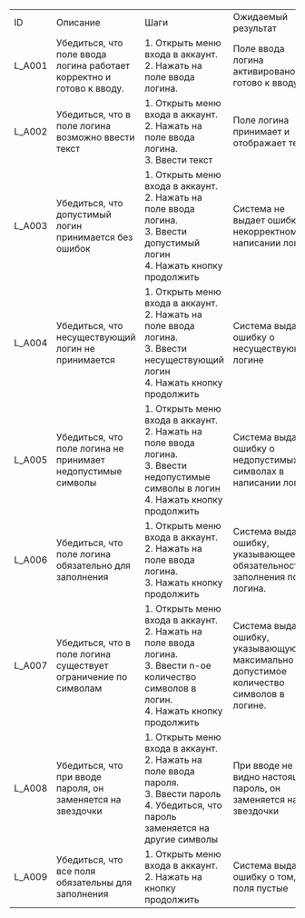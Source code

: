 |        |                                                                       |                                                                                                                                                      |                                                                                            |
| ------ | --------------------------------------------------------------------- | ---------------------------------------------------------------------------------------------------------------------------------------------------- | ------------------------------------------------------------------------------------------ |
| ID     | Описание                                                              | Шаги                                                                                                                                                 | Ожидаемый результат                                                                        |
| L_A001 | Убедиться, что поле ввода логина работает корректно и готово к вводу. | 1. Открыть меню входа в аккаунт.<br> 2. Нажать на поле ввода логина.                                                                                 | Поле ввода логина активировано и готово к вводу.                                           |
| L_A002 | Убедиться, что в поле логина возможно ввести текст                    | 1. Открыть меню входа в аккаунт.<br> 2. Нажать на поле ввода логина.<br> 3. Ввести текст                                                             | Поле логина принимает и отображает текст                                                   |
| L_A003 | Убедиться, что допустимый логин принимается без ошибок                | 1. Открыть меню входа в аккаунт.<br> 2. Нажать на поле ввода логина.<br> 3. Ввести допустимый логин<br> 4. Нажать кнопку продолжить                  | Система не выдает ошибку о некорректном написании логина                                   |
| L_A004 | Убедиться, что несуществующий логин не принимается                    | 1. Открыть меню входа в аккаунт.<br> 2. Нажать на поле ввода логина.<br>3. Ввести несуществующий логин<br> 4. Нажать кнопку продолжить               | Система выдает ошибку о несуществующем логине                                              |
| L_A005 | Убедиться, что поле логина не принимает недопустимые символы          | 1. Открыть меню входа в аккаунт.<br> 2. Нажать на поле ввода логина. <br>3. Ввести недопустимые символы в логин<br> 4. Нажать кнопку продолжить      | Система выдает ошибку о недопустимых символах в написании логина                           |
| L_A006 | Убедиться, что поле логина обязательно для заполнения                 | 1. Открыть меню входа в аккаунт.<br> 2. Нажать на поле ввода логина.<br> 3. Нажать кнопку продолжить                                                 | Система выдает ошибку, указывающее на обязательность заполнения поля логина.               |
| L_A007 | Убедиться, что в поле логина существует ограничение по символам       | 1. Открыть меню входа в аккаунт.<br> 2. Нажать на поле ввода логина.<br> 3. Ввести n-ое количество символов в логин.<br> 4. Нажать кнопку продолжить | Система выдает ошибку, указывающую на максимально допустимое количество символов в логине. |
| L_A008 | Убедиться, что при вводе пароля, он заменяется на звездочки           | 1. Открыть меню входа в аккаунт.<br> 2. Нажать на поле ввода пароля.<br> 3. Ввести пароль<br> 4. Убедиться, что пароль заменяется на другие символы  | При вводе не видно настоящий пароль, он заменяется на звездочки                            |
| L_A009 | Убедиться, что все поля обязательны для заполнения                    | 1. Открыть меню входа в аккаунт.<br> 2. Нажать на кнопку продолжить                                                                                  | Система выдает ошибку о том, что поля пустые                                               |
